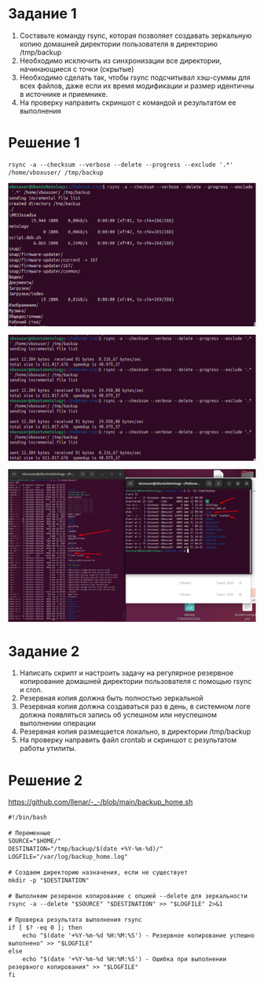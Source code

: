 # Задание 1

1. Составьте команду rsync, которая позволяет создавать зеркальную копию домашней директории пользователя в директорию /tmp/backup
2. Необходимо исключить из синхронизации все директории, начинающиеся с точки (скрытые)
3. Необходимо сделать так, чтобы rsync подсчитывал хэш-суммы для всех файлов, даже если их время модификации и размер идентичны в источнике и приемнике.
4. На проверку направить скриншот с командой и результатом ее выполнения

# Решение 1

```
rsync -a --checksum --verbose --delete --progress --exclude '.*' /home/vboxuser/ /tmp/backup
```

![alt text](https://github.com/llenar/-_-/blob/main/screen/Screen_1.png)

![alt text](https://github.com/llenar/-_-/blob/main/screen/Screen_2.png)

![alt text](https://github.com/llenar/-_-/blob/main/screen/Screen_3.png)


# Задание 2

1. Написать скрипт и настроить задачу на регулярное резервное копирование домашней директории пользователя с помощью rsync и cron.
2. Резервная копия должна быть полностью зеркальной
3. Резервная копия должна создаваться раз в день, в системном логе должна появляться запись об успешном или неуспешном выполнении операции
4. Резервная копия размещается локально, в директории /tmp/backup
5. На проверку направить файл crontab и скриншот с результатом работы утилиты.

# Решение 2

https://github.com/llenar/-_-/blob/main/backup_home.sh
```
#!/bin/bash

# Переменные
SOURCE="$HOME/"
DESTINATION="/tmp/backup/$(date +%Y-%m-%d)/"
LOGFILE="/var/log/backup_home.log"

# Создаем директорию назначения, если не существует
mkdir -p "$DESTINATION"

# Выполняем резервное копирование с опцией --delete для зеркальности
rsync -a --delete "$SOURCE" "$DESTINATION" >> "$LOGFILE" 2>&1

# Проверка результата выполнения rsync
if [ $? -eq 0 ]; then
    echo "$(date '+%Y-%m-%d %H:%M:%S') - Резервное копирование успешно выполнено" >> "$LOGFILE"
else
    echo "$(date '+%Y-%m-%d %H:%M:%S') - Ошибка при выполнении резервного копирования" >> "$LOGFILE"
fi

```



